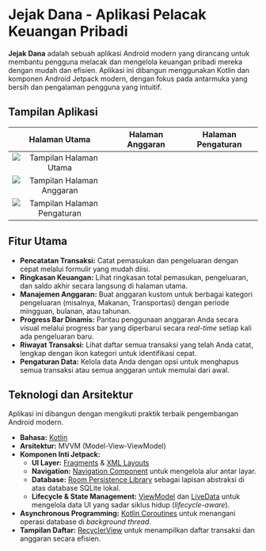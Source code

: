 # Jejak Dana - Aplikasi Pelacak Keuangan Pribadi

**Jejak Dana** adalah sebuah aplikasi Android modern yang dirancang untuk membantu pengguna melacak dan mengelola keuangan pribadi mereka dengan mudah dan efisien. Aplikasi ini dibangun menggunakan Kotlin dan komponen Android Jetpack modern, dengan fokus pada antarmuka yang bersih dan pengalaman pengguna yang intuitif.

## Tampilan Aplikasi

| Halaman Utama | Halaman Anggaran | Halaman Pengaturan |
| :---: | :---: | :---: |
| ![Tampilan Halaman Utama](<img width="453" height="1004" alt="image" src="https://github.com/user-attachments/assets/6f8beea5-9dfd-4b68-b2a3-d4810952ed24" />)
| ![Tampilan Halaman Anggaran](<img width="454" height="1004" alt="image" src="https://github.com/user-attachments/assets/39046e47-3bab-4a1b-b3c5-2a516ef39985" />) 
| ![Tampilan Halaman Pengaturan](<img width="453" height="1004" alt="image" src="https://github.com/user-attachments/assets/b1d7e653-b76a-473f-aa2f-ce7e0936a964" />) |


## Fitur Utama
- **Pencatatan Transaksi:** Catat pemasukan dan pengeluaran dengan cepat melalui formulir yang mudah diisi.
- **Ringkasan Keuangan:** Lihat ringkasan total pemasukan, pengeluaran, dan saldo akhir secara langsung di halaman utama.
- **Manajemen Anggaran:** Buat anggaran kustom untuk berbagai kategori pengeluaran (misalnya, Makanan, Transportasi) dengan periode mingguan, bulanan, atau tahunan.
- **Progress Bar Dinamis:** Pantau penggunaan anggaran Anda secara visual melalui progress bar yang diperbarui secara *real-time* setiap kali ada pengeluaran baru.
- **Riwayat Transaksi:** Lihat daftar semua transaksi yang telah Anda catat, lengkap dengan ikon kategori untuk identifikasi cepat.
- **Pengaturan Data:** Kelola data Anda dengan opsi untuk menghapus semua transaksi atau semua anggaran untuk memulai dari awal.

## Teknologi dan Arsitektur
Aplikasi ini dibangun dengan mengikuti praktik terbaik pengembangan Android modern.
- **Bahasa:** [Kotlin](https://kotlinlang.org/)
- **Arsitektur:** MVVM (Model-View-ViewModel)
- **Komponen Inti Jetpack:**
    - **UI Layer:** [Fragments](https://developer.android.com/guide/fragments) & [XML Layouts](https://developer.android.com/guide/topics/ui/declaring-layout)
    - **Navigation:** [Navigation Component](https://developer.android.com/guide/navigation) untuk mengelola alur antar layar.
    - **Database:** [Room Persistence Library](https://developer.android.com/training/data-storage/room) sebagai lapisan abstraksi di atas database SQLite lokal.
    - **Lifecycle & State Management:** [ViewModel](https://developer.android.com/topic/libraries/architecture/viewmodel) dan [LiveData](https://developer.android.com/topic/libraries/architecture/livedata) untuk mengelola data UI yang sadar siklus hidup (*lifecycle-aware*).
- **Asynchronous Programming:** [Kotlin Coroutines](https://kotlinlang.org/docs/coroutines-overview.html) untuk menangani operasi database di *background thread*.
- **Tampilan Daftar:** [RecyclerView](https://developer.android.com/guide/topics/ui/layout/recyclerview) untuk menampilkan daftar transaksi dan anggaran secara efisien.
